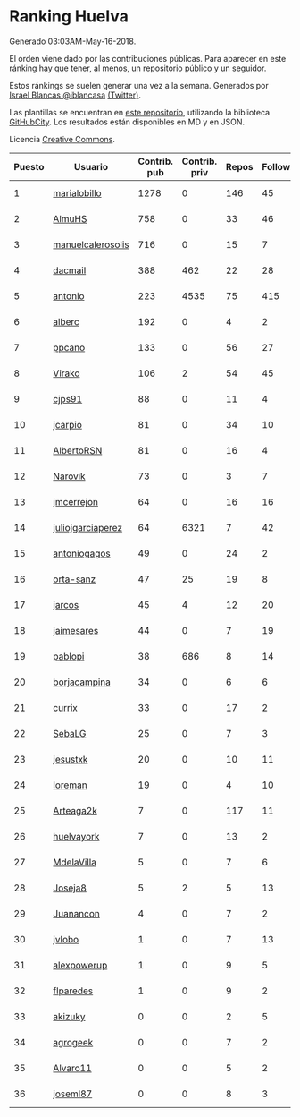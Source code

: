 # Ranking Huelva

Generado 03:03AM-May-16-2018.

El orden viene dado por las contribuciones públicas. Para aparecer en este ránking hay que tener, al menos, un repositorio público y un seguidor.

Estos ránkings se suelen generar una vez a la semana. Generados por [Israel Blancas @iblancasa](https://github.com/iblancasa/) [(Twitter)](https://twitter.com/iblancasa).

Las plantillas se encuentran en [este repositorio](https://github.com/iblancasa/GH-Spanish-Ranking), utilizando la biblioteca [GitHubCity](https://github.com/iblancasa/GitHubCity). Los resultados están disponibles en MD y en JSON.

Licencia [Creative Commons](https://creativecommons.org/licenses/by/4.0/).

| Puesto   |  Usuario  | Contrib. pub | Contrib. priv |Repos| Followers | Desde |  Avatar  |
|----------|-----------|--------------|---------------|-----|-----------|-------|----------|
|1|[marialobillo](https://github.com/marialobillo)|1278|0|146|45|2011-10-22|![marialobillo](https://avatars3.githubusercontent.com/u/1144759)|
|2|[AlmuHS](https://github.com/AlmuHS)|758|0|33|46|2015-10-11|![AlmuHS](https://avatars1.githubusercontent.com/u/15078104)|
|3|[manuelcalerosolis](https://github.com/manuelcalerosolis)|716|0|15|7|2012-12-20|![manuelcalerosolis](https://avatars2.githubusercontent.com/u/3088246)|
|4|[dacmail](https://github.com/dacmail)|388|462|22|28|2008-05-28|![dacmail](https://avatars2.githubusercontent.com/u/11754)|
|5|[antonio](https://github.com/antonio)|223|4535|75|415|2008-07-19|![antonio](https://avatars1.githubusercontent.com/u/17516)|
|6|[alberc](https://github.com/alberc)|192|0|4|2|2016-10-08|![alberc](https://avatars1.githubusercontent.com/u/22717129)|
|7|[ppcano](https://github.com/ppcano)|133|0|56|27|2011-06-02|![ppcano](https://avatars0.githubusercontent.com/u/825430)|
|8|[Virako](https://github.com/Virako)|106|2|54|45|2011-05-28|![Virako](https://avatars3.githubusercontent.com/u/815686)|
|9|[cjps91](https://github.com/cjps91)|88|0|11|4|2017-11-08|![cjps91](https://avatars0.githubusercontent.com/u/33495645)|
|10|[jcarpio](https://github.com/jcarpio)|81|0|34|10|2010-11-23|![jcarpio](https://avatars1.githubusercontent.com/u/493260)|
|11|[AlbertoRSN](https://github.com/AlbertoRSN)|81|0|16|4|2015-09-30|![AlbertoRSN](https://avatars0.githubusercontent.com/u/14915460)|
|12|[Narovik](https://github.com/Narovik)|73|0|3|7|2016-06-12|![Narovik](https://avatars1.githubusercontent.com/u/19890871)|
|13|[jmcerrejon](https://github.com/jmcerrejon)|64|0|16|16|2012-07-09|![jmcerrejon](https://avatars1.githubusercontent.com/u/1942431)|
|14|[juliojgarciaperez](https://github.com/juliojgarciaperez)|64|6321|7|42|2015-08-26|![juliojgarciaperez](https://avatars2.githubusercontent.com/u/13980296)|
|15|[antoniogagos](https://github.com/antoniogagos)|49|0|24|2|2015-09-18|![antoniogagos](https://avatars1.githubusercontent.com/u/14351629)|
|16|[orta-sanz](https://github.com/orta-sanz)|47|25|19|8|2013-01-22|![orta-sanz](https://avatars2.githubusercontent.com/u/3337555)|
|17|[jarcos](https://github.com/jarcos)|45|4|12|20|2011-07-23|![jarcos](https://avatars2.githubusercontent.com/u/933995)|
|18|[jaimesares](https://github.com/jaimesares)|44|0|7|19|2012-09-28|![jaimesares](https://avatars1.githubusercontent.com/u/2446051)|
|19|[pablopi](https://github.com/pablopi)|38|686|8|14|2014-02-19|![pablopi](https://avatars0.githubusercontent.com/u/6725714)|
|20|[borjacampina](https://github.com/borjacampina)|34|0|6|6|2010-12-08|![borjacampina](https://avatars1.githubusercontent.com/u/514025)|
|21|[currix](https://github.com/currix)|33|0|17|2|2013-12-21|![currix](https://avatars3.githubusercontent.com/u/6237933)|
|22|[SebaLG](https://github.com/SebaLG)|25|0|7|3|2015-11-17|![SebaLG](https://avatars1.githubusercontent.com/u/15893746)|
|23|[jesustxk](https://github.com/jesustxk)|20|0|10|11|2014-07-01|![jesustxk](https://avatars2.githubusercontent.com/u/8038664)|
|24|[loreman](https://github.com/loreman)|19|0|4|10|2010-11-19|![loreman](https://avatars2.githubusercontent.com/u/488198)|
|25|[Arteaga2k](https://github.com/Arteaga2k)|7|0|117|11|2012-05-11|![Arteaga2k](https://avatars2.githubusercontent.com/u/1731164)|
|26|[huelvayork](https://github.com/huelvayork)|7|0|13|2|2011-03-29|![huelvayork](https://avatars3.githubusercontent.com/u/697151)|
|27|[MdelaVilla](https://github.com/MdelaVilla)|5|0|7|6|2012-07-18|![MdelaVilla](https://avatars0.githubusercontent.com/u/2000720)|
|28|[Joseja8](https://github.com/Joseja8)|5|2|5|13|2014-07-12|![Joseja8](https://avatars0.githubusercontent.com/u/8145991)|
|29|[Juanancon](https://github.com/Juanancon)|4|0|7|2|2016-04-29|![Juanancon](https://avatars1.githubusercontent.com/u/18741909)|
|30|[jvlobo](https://github.com/jvlobo)|1|0|7|13|2013-10-12|![jvlobo](https://avatars1.githubusercontent.com/u/5671420)|
|31|[alexpowerup](https://github.com/alexpowerup)|1|0|9|5|2015-04-20|![alexpowerup](https://avatars0.githubusercontent.com/u/12040064)|
|32|[flparedes](https://github.com/flparedes)|1|0|9|2|2015-06-28|![flparedes](https://avatars2.githubusercontent.com/u/13085943)|
|33|[akizuky](https://github.com/akizuky)|0|0|2|5|2011-09-08|![akizuky](https://avatars2.githubusercontent.com/u/1035039)|
|34|[agrogeek](https://github.com/agrogeek)|0|0|7|2|2009-04-01|![agrogeek](https://avatars0.githubusercontent.com/u/69480)|
|35|[Alvaro11](https://github.com/Alvaro11)|0|0|5|2|2014-09-26|![Alvaro11](https://avatars3.githubusercontent.com/u/8927377)|
|36|[joseml87](https://github.com/joseml87)|0|0|8|3|2016-01-13|![joseml87](https://avatars3.githubusercontent.com/u/16690607)|

